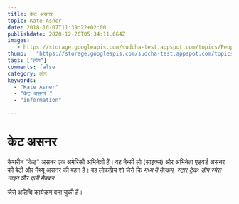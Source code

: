 ```yaml
---
title: केट असनर 
topic: Kate Asner
date: 2018-10-07T11:39:22+02:00
publishdate: 2020-12-20T05:34:11.664Z
images: 
   - https://storage.googleapis.com/sudcha-test.appspot.com/topics/People/kate_asner/1.jpeg
thumb:   "https://storage.googleapis.com/sudcha-test.appspot.com/topics/People/kate_asner/thumb.jpeg"
tags: ["लोग"]
comments: false
category: लोग
keywords: 
  - "Kate Asner"
  - "केट असनर "
  - "information"

---
```

<h1> केट असनर </h1> <p> कैथरीन "केट" असनर एक अमेरिकी अभिनेत्री हैं। वह नैन्सी लो (साइक्स) और अभिनेता एडवर्ड असनर की बेटी और मैथ्यू असनर की बहन हैं। वह लोकप्रिय शो जैसे कि <i> मध्य में मैल्कम, स्टार ट्रेक: डीप स्पेस नाइन </i> और <i> एली मैक्बल </i> </p> जैसे अतिथि कार्यक्रम बना चुकी हैं। 